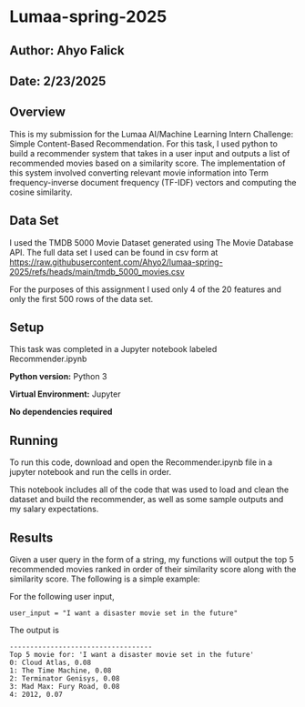 # Lumaa-spring-2025
## Author: Ahyo Falick
## Date: 2/23/2025

## Overview
This is my submission for the Lumaa AI/Machine Learning Intern Challenge: Simple Content-Based Recommendation. For this task, I used python to build a recommender system that takes in a user input and outputs a list of recommended movies based on a similarity score. The implementation of this system involved converting relevant movie information into Term frequency-inverse document frequency (TF-IDF) vectors and computing the cosine similarity.

## Data Set
I used the TMDB 5000 Movie Dataset generated using The Movie Database API. The full data set I used can be found in csv form at https://raw.githubusercontent.com/Ahyo2/lumaa-spring-2025/refs/heads/main/tmdb_5000_movies.csv

For the purposes of this assignment I used only 4 of the 20 features and only the first 500 rows of the data set.

## Setup
This task was completed in a Jupyter notebook labeled Recommender.ipynb

**Python version:** Python 3

**Virtual Environment:** Jupyter

**No dependencies required**

## Running
To run this code, download and open the Recommender.ipynb file in a jupyter notebook and run the cells in order.

This notebook includes all of the code that was used to load and clean the dataset and build the recommender, as well as some sample outputs and my salary expectations.

## Results
Given a user query in the form of a string, my functions will output the top 5 recommended movies ranked in order of their similarity score along with the similarity score. The following is a simple example:

For the following user input,

`user_input = "I want a disaster movie set in the future"`

The output is
```
-----------------------------------
Top 5 movie for: 'I want a disaster movie set in the future'
0: Cloud Atlas, 0.08
1: The Time Machine, 0.08
2: Terminator Genisys, 0.08
3: Mad Max: Fury Road, 0.08
4: 2012, 0.07
```





